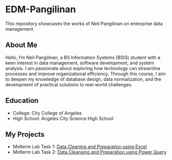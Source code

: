 # EDM-Pangilinan
This repository showcases the works of Neil Pangilinan on enterprise data management.
## About Me
Hello, I’m Neil Pangilinan, a BS Information Systems (BSIS) student with a keen interest in data management, software development, and system analysis. I am passionate about exploring how technology can streamline processes and improve organizational efficiency. Through this course, I aim to deepen my knowledge of database design, data normalization, and the development of practical solutions to real-world challenges.
## Education
- College: City College of Angeles
- High School: Angeles City Science High School
## My Projects
- Midterm Lab Task 1: [Data Cleaning and Preparation using Excel](https://github.com/npangilinan-CCA/EDM-Pangilinan/blob/main/Midterm%20Lab%20Task%201/Process.md)
- Midterm Lab Task 2: [Data Cleansing and Preparation using Power Query](https://github.com/npangilinan-CCA/EDM-Pangilinan/blob/main/Midterm%20Lab%20Task%202/process.md)

